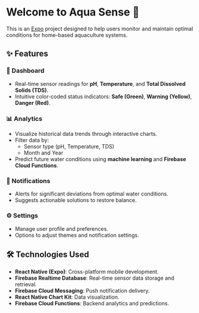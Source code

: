 # Welcome to Aqua Sense 👋

This is an [Expo](https://expo.dev) project designed to help users monitor and maintain optimal conditions for home-based aquaculture systems.

## ✨ Features

### 🌟 Dashboard
- Real-time sensor readings for **pH**, **Temperature**, and **Total Dissolved Solids (TDS)**.
- Intuitive color-coded status indicators: **Safe (Green)**, **Warning (Yellow)**, **Danger (Red)**.

### 📊 Analytics
- Visualize historical data trends through interactive charts.
- Filter data by:
  - Sensor type (pH, Temperature, TDS)
  - Month and Year
- Predict future water conditions using **machine learning** and **Firebase Cloud Functions**.

### 🔔 Notifications
- Alerts for significant deviations from optimal water conditions.
- Suggests actionable solutions to restore balance.

### ⚙️ Settings
- Manage user profile and preferences.
- Options to adjust themes and notification settings.

## 🛠 Technologies Used

- **React Native (Expo)**: Cross-platform mobile development.
- **Firebase Realtime Database**: Real-time sensor data storage and retrieval.
- **Firebase Cloud Messaging**: Push notification delivery.
- **React Native Chart Kit**: Data visualization.
- **Firebase Cloud Functions**: Backend analytics and predictions.